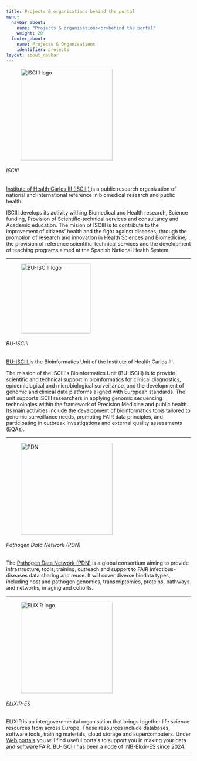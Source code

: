 ```yaml
---
title: Projects & organisations behind the portal
menu:
  navbar_about:
    name: "Projects & organisations<br>behind the portal"
    weight: 20
  footer_about:
    name: Projects & Organisations
    identifier: projects
layout: about_navbar
---
```


<div class="row">
  <div class="col-12 col-md-4 col-lg-3 d-none d-md-block">
    <figure class="figure mt-3">
      <img width="250" alt="ISCIII logo" src="/img/isciii_logo_gob.png">
    </figure>
  </div>
  <div class="col-12 col-md-8 col-lg-9">
    <h6>ISCIII</h6>
    <p><a href="https://www.isciii.es/en/">Institute of Health Carlos III (ISCIII) </a> is a public research organization of national and international reference in biomedical research and public health.</p>
    <p>ISCIII develops its activity withing Biomedical and Health research, Science funding, Provision of Scientific-technical services and consultancy and Academic education. The mision of ISCIII is to contribute to the improvement of citizens’ health and the fight against diseases, through the promotion of research and innovation in Health Sciences and Biomedicine, the provision of reference scientific-technical services and the development of teaching programs aimed at the Spanish National Health System.</p>
  </div>
</div>
<hr class="faded" />

<div class="row mt-4">
  <div class="col-12 col-md-4 col-lg-3 d-none d-md-block">
    <figure class="figure">
      <img width="190" alt="BU-ISCIII logo" src="/img/buisciii_logo.png">
    </figure>
  </div>
  <div class="col-12 col-md-8 col-lg-9">
    <h6>BU-ISCIII</h6>
    <p><a href="https://www.isciii.es/en/ub/unidad">BU-ISCIII </a>is the Bioinformatics Unit of the Institute of Health Carlos III.</p>
    <p>The mission of the ISCIII's Bioinformatics Unit (BU-ISCIII) is to provide scientific and technical support in bioinformatics for clinical diagnostics, epidemiological and microbiological surveillance, and the development of genomic and clinical data platforms aligned with European standards. The unit supports ISCIII researchers in applying genomic sequencing technologies within the framework of Precision Medicine and public health. Its main activities include the development of bioinformatics tools tailored to genomic surveillance needs, promoting FAIR data principles, and participating in outbreak investigations and external quality assessments (EQAs).</p>
  </div>
</div>
<hr class="faded" />

<div class="row mt-4">
  <div class="col-12 col-md-4 col-lg-3 d-none d-md-block">
    <figure class="figure">
      <img width="250" alt="PDN" src="/img/pdn_logo.png">
    </figure>
  </div>
  <div class="col-12 col-md-8 col-lg-9">
    <h6>Pathogen Data Network (PDN)</h6>
    <p>The <a href="https://pathogendatanetwork.org/">Pathogen Data Network (PDN)</a> is a global consortium aiming to provide infrastructure, tools, training, outreach and support to FAIR infectious-diseases data sharing and reuse. It will cover diverse biodata types, including host and pathogen genomics, transcriptomics, proteins, pathways and networks, imaging and cohorts.</p>
  </div>
</div>
<hr class="faded" />

<div class="row mt-4">
  <div class="col-12 col-md-4 col-lg-3 d-none d-md-block">
    <figure class="figure">
        <img width="250" alt="ELIXIR logo" src="/img/elixir_spain_logo_horiz.png">
      </figure>
    </div>
    <div class="col-12 col-md-8 col-lg-9">
    <h6>ELIXIR-ES</h6>
      <p>
      ELIXIR is an intergovernmental organisation that brings together life science resources from across Europe. These resources include databases, software tools, training materials, cloud storage and supercomputers. Under <a href="https://elixir-europe.org/what-we-offer/portals" target="_blank">Web portals</a> you will find useful portals to support you in making your data and software FAIR. BU-ISCIII has been a node of INB-Elixir-ES since 2024.</p>
    </div>
  </div>
<hr class="faded" />
